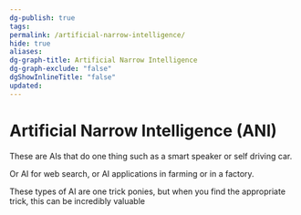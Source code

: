 ```yaml
---
dg-publish: true
tags: 
permalink: /artificial-narrow-intelligence/
hide: true
aliases: 
dg-graph-title: Artificial Narrow Intelligence
dg-graph-exclude: "false"
dgShowInlineTitle: "false"
updated:
---
```

# Artificial Narrow Intelligence (ANI)
These are AIs that do one thing such as a smart speaker or self driving car. 

Or AI for web search, or AI applications in farming or in a factory. 

These types of AI are one trick ponies, but when you find the appropriate trick, this can be incredibly valuable